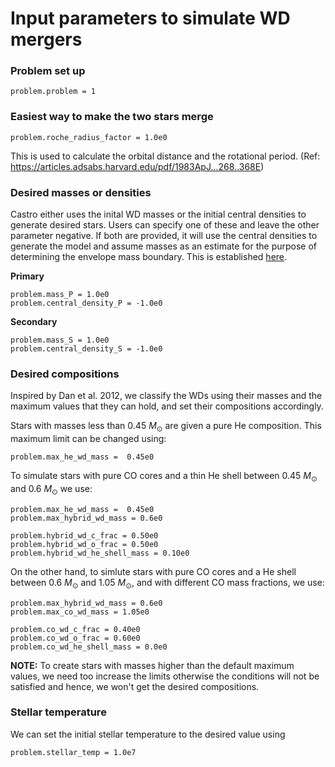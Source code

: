 # Input parameters to simulate WD mergers

### Problem set up
```
problem.problem = 1
```
### Easiest way to make the two stars merge

```
problem.roche_radius_factor = 1.0e0
```
This is used to calculate the orbital distance and the rotational period. (Ref: https://articles.adsabs.harvard.edu/pdf/1983ApJ...268..368E)

### Desired masses or densities

Castro either uses the inital WD masses or the initial central densities to generate desired stars. Users can specify one of these and leave the other parameter negative. If both are provided, it will use the central densities to generate the model and assume masses as an estimate for the purpose of determining the envelope mass boundary. This is established [here](https://github.com/AMReX-Astro/Castro/blob/10534968cf09ba73f1044186389740559adc4188/Util/model_parser/model_parser.H#L208).

**Primary**
```
problem.mass_P = 1.0e0
problem.central_density_P = -1.0e0
```

**Secondary**
```
problem.mass_S = 1.0e0
problem.central_density_S = -1.0e0
```

### Desired compositions

Inspired by Dan et al. 2012, we classify the WDs using their masses and the maximum values that they can hold, and set their compositions accordingly. 

Stars with masses less than 0.45 $M_{\odot}$ are given a pure He composition. This maximum limit can be changed using:
```
problem.max_he_wd_mass =  0.45e0
```

To simulate stars with pure CO cores and a thin He shell between 0.45 $M_{\odot}$ and 0.6 $M_{\odot}$ we use:

```
problem.max_he_wd_mass =  0.45e0
problem.max_hybrid_wd_mass = 0.6e0 

problem.hybrid_wd_c_frac = 0.50e0
problem.hybrid_wd_o_frac = 0.50e0
problem.hybrid_wd_he_shell_mass = 0.10e0
```
On the other hand, to simlute stars with pure CO cores and a He shell between 0.6 $M_{\odot}$ and 1.05 $M_{\odot}$, and with different CO mass fractions, we use:
```
problem.max_hybrid_wd_mass = 0.6e0
problem.max_co_wd_mass = 1.05e0

problem.co_wd_c_frac = 0.40e0
problem.co_wd_o_frac = 0.60e0
problem.co_wd_he_shell_mass = 0.0e0
```
**NOTE:** To create stars with masses higher than the default maximum values, we need too increase the limits otherwise the conditions will not be satisfied and hence, we won't get the desired compositions. 

### Stellar temperature
We can set the initial stellar temperature to the desired value using 
```
problem.stellar_temp = 1.0e7
```